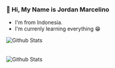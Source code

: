 ### 👋 Hi, My Name is Jordan Marcelino

-   I'm from Indonesia.
-   I'm currenly learning everything 😁

<img align="left" alt="Github Stats" src="https://github-readme-stats.vercel.app/api?username=JordanMarcelino&show_icons=true&theme=dracula"/>

<br />
<br />
<br />

<img align="left" alt="Github Stats" src="https://github-readme-stats.vercel.app/api/top-langs/?username=JordanMarcelino&layout=compact&langs_count=8"/>

<!---
JordanMarcelino/JordanMarcelino is a ✨ special ✨ repository because its `README.md` (this file) appears on your GitHub profile.
You can click the Preview link to take a look at your changes.
--->
